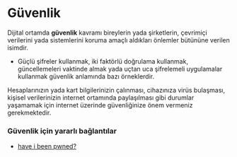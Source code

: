 # Güvenlik

Dijital ortamda **güvenlik** kavramı bireylerin yada şirketlerin, çevrimiçi verilerini yada sistemlerini koruma amaçlı aldıkları önlemler bütününe verilen isimdir.

* Güçlü şifreler kullanmak, iki faktörlü doğrulama kullanmak, güncellemeleri vaktinde almak yada uçtan uca şifrelemeli uygulamalar kullanmak güvenlik anlamında bazı örneklerdir.

Hesaplarınızın yada kart bilgilerinizin çalınması, cihazınıza virüs bulaşması, kişisel verilerinizin internet ortamında paylaşılması gibi durumlar yaşamamak için internet üzerinde güvenliğinize önem vermeniz gerekmektedir.

### Güvenlik için yararlı bağlantılar

* [have i been pwned?](https://haveibeenpwned.com/)


